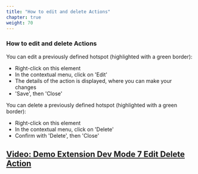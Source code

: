 ```yaml
---
title: "How to edit and delete Actions"
chapter: true
weight: 70
---
```


### How to edit and delete Actions
You can edit a previously defined hotspot (highlighted with a green border):

- Right-click on this element
- In the contextual menu, click on 'Edit'
- The details of the action is displayed, where you can make your changes
- 'Save', then 'Close'

You can delete a previously defined hotspot (highlighted with a green border):

- Right-click on this element
- In the contextual menu, click on 'Delete'
- Confirm with 'Delete', then 'Close'

## [Video: Demo Extension Dev Mode 7 Edit Delete Action](https://youtu.be/fzL9qy5rnMg)

